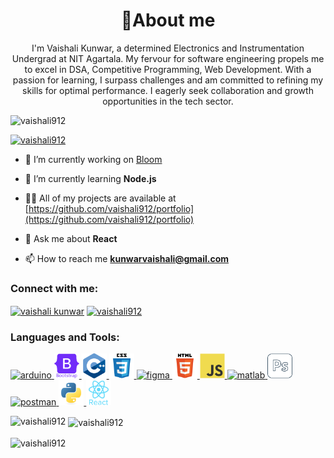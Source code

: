 <h1 align="center">💫About me</h1>
<p align="center">I'm Vaishali Kunwar, a determined Electronics and Instrumentation  Undergrad at NIT Agartala. My fervour for software engineering propels me to excel in DSA, Competitive Programming, Web Development.
With a passion for learning, I surpass challenges and am committed to refining my skills for optimal performance. I eagerly seek collaboration and growth opportunities in the tech sector.</p>

<p align="left"> <img src="https://komarev.com/ghpvc/?username=vaishali912&label=Profile%20views&color=0e75b6&style=flat" alt="vaishali912" /> </p>

<p align="left"> <a href="https://github.com/ryo-ma/github-profile-trophy"><img src="https://github-profile-trophy.vercel.app/?username=vaishali912" alt="vaishali912" /></a> </p>

- 🔭 I’m currently working on [Bloom](https://github.com/vaishali912/Bloom)

- 🌱 I’m currently learning **Node.js**

- 👨‍💻 All of my projects are available at [https://github.com/vaishali912/portfolio](https://github.com/vaishali912/portfolio)

- 💬 Ask me about **React**

- 📫 How to reach me **kunwarvaishali@gmail.com**

  

<h3 align="left">Connect with me:</h3>
<p align="left">
<a href="https://linkedin.com/in/vaishali kunwar" target="blank"><img align="center" src="https://raw.githubusercontent.com/rahuldkjain/github-profile-readme-generator/master/src/images/icons/Social/linked-in-alt.svg" alt="vaishali kunwar" height="30" width="40" /></a>
<a href="https://www.leetcode.com/vaishali912" target="blank"><img align="center" src="https://raw.githubusercontent.com/rahuldkjain/github-profile-readme-generator/master/src/images/icons/Social/leet-code.svg" alt="vaishali912" height="30" width="40" /></a>
</p>

<h3 align="left">Languages and Tools:</h3>
<p align="left"> <a href="https://www.arduino.cc/" target="_blank" rel="noreferrer"> <img src="https://cdn.worldvectorlogo.com/logos/arduino-1.svg" alt="arduino" width="40" height="40"/> </a> <a href="https://getbootstrap.com" target="_blank" rel="noreferrer"> <img src="https://raw.githubusercontent.com/devicons/devicon/master/icons/bootstrap/bootstrap-plain-wordmark.svg" alt="bootstrap" width="40" height="40"/> </a> <a href="https://www.w3schools.com/cpp/" target="_blank" rel="noreferrer"> <img src="https://raw.githubusercontent.com/devicons/devicon/master/icons/cplusplus/cplusplus-original.svg" alt="cplusplus" width="40" height="40"/> </a> <a href="https://www.w3schools.com/css/" target="_blank" rel="noreferrer"> <img src="https://raw.githubusercontent.com/devicons/devicon/master/icons/css3/css3-original-wordmark.svg" alt="css3" width="40" height="40"/> </a> <a href="https://www.figma.com/" target="_blank" rel="noreferrer"> <img src="https://www.vectorlogo.zone/logos/figma/figma-icon.svg" alt="figma" width="40" height="40"/> </a> <a href="https://www.w3.org/html/" target="_blank" rel="noreferrer"> <img src="https://raw.githubusercontent.com/devicons/devicon/master/icons/html5/html5-original-wordmark.svg" alt="html5" width="40" height="40"/> </a> <a href="https://developer.mozilla.org/en-US/docs/Web/JavaScript" target="_blank" rel="noreferrer"> <img src="https://raw.githubusercontent.com/devicons/devicon/master/icons/javascript/javascript-original.svg" alt="javascript" width="40" height="40"/> </a> <a href="https://www.mathworks.com/" target="_blank" rel="noreferrer"> <img src="https://upload.wikimedia.org/wikipedia/commons/2/21/Matlab_Logo.png" alt="matlab" width="40" height="40"/> </a> <a href="https://www.photoshop.com/en" target="_blank" rel="noreferrer"> <img src="https://raw.githubusercontent.com/devicons/devicon/master/icons/photoshop/photoshop-line.svg" alt="photoshop" width="40" height="40"/> </a> <a href="https://postman.com" target="_blank" rel="noreferrer"> <img src="https://www.vectorlogo.zone/logos/getpostman/getpostman-icon.svg" alt="postman" width="40" height="40"/> </a> <a href="https://www.python.org" target="_blank" rel="noreferrer"> <img src="https://raw.githubusercontent.com/devicons/devicon/master/icons/python/python-original.svg" alt="python" width="40" height="40"/> </a> <a href="https://reactjs.org/" target="_blank" rel="noreferrer"> <img src="https://raw.githubusercontent.com/devicons/devicon/master/icons/react/react-original-wordmark.svg" alt="react" width="40" height="40"/> </a> </p>

<p><img align="left" src="https://github-readme-stats.vercel.app/api/top-langs?username=vaishali912&show_icons=true&locale=en&layout=compact" alt="vaishali912" /></p>

<p>&nbsp;<img align="center" src="https://github-readme-stats.vercel.app/api?username=vaishali912&show_icons=true&locale=en" alt="vaishali912" /></p>

<p><img align="center" src="https://github-readme-streak-stats.herokuapp.com/?user=vaishali912&" alt="vaishali912" /></p>
